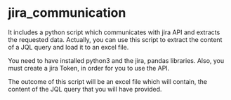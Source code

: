 # jira_communication
It includes a python script which communicates with jira API and extracts the requested data. Actually, you can use this script to extract the content of a JQL query and load it to an excel file.

You need to have installed python3 and the jira, pandas libraries.
Also, you must create a jira Token, in order for you to use the API.

The outcome of this script will be an excel file which will contain, the content of the JQL query that you will have provided.
